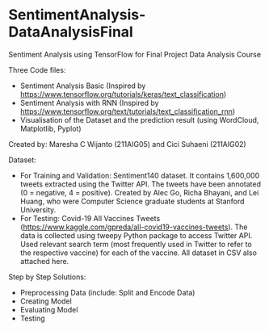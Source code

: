 # SentimentAnalysis-DataAnalysisFinal
Sentiment Analysis using TensorFlow for Final Project Data Analysis Course

Three Code files:
- Sentiment Analysis Basic (Inspired by https://www.tensorflow.org/tutorials/keras/text_classification)
- Sentiment Analysis with RNN (Inspired by https://www.tensorflow.org/text/tutorials/text_classification_rnn)
- Visualisation of the Dataset and the prediction result (using WordCloud, Matplotlib, Pyplot)

Created by: Maresha C Wijanto (211AIG05) and Cici Suhaeni (211AIG02)

Dataset:
- For Training and Validation: Sentiment140 dataset. It contains 1,600,000 tweets extracted using the Twitter API. The tweets have been annotated (0 = negative, 4 = positive). Created by Alec Go, Richa Bhayani, and Lei Huang, who were Computer Science graduate students at Stanford University.
- For Testing: Covid-19 All Vaccines Tweets (https://www.kaggle.com/gpreda/all-covid19-vaccines-tweets). The data is collected using tweepy Python package to access Twitter API. Used relevant search term (most frequently used in Twitter to refer to the respective vaccine) for each of the vaccine.
All dataset in CSV also attached here.

Step by Step Solutions:
- Preprocessing Data (include: Split and Encode Data)
- Creating Model
- Evaluating Model
- Testing
